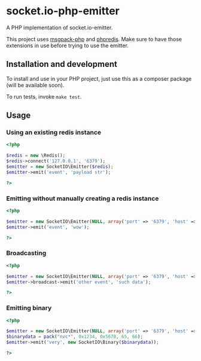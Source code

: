 socket.io-php-emitter
=====================

A PHP implementation of socket.io-emitter.

This project uses [msgpack-php](https://github.com/msgpack/msgpack-php) and [phpredis](https://github.com/nicolasff/phpredis). Make sure to have those extensions in use before trying to use the emitter.

## Installation and development
To install and use in your PHP project, just use this as a composer package (will be available soon).

To run tests, invoke `make test`.

## Usage

### Using an existing redis instance
```php
<?php

$redis = new \Redis();
$redis->connect('127.0.0.1', '6379');
$emitter = new SocketIO\Emitter($redis);
$emitter->emit('event', 'payload str');

?>
```

### Emitting without manually creating a redis instance
```php
<?php

$emitter = new SocketIO\Emitter(NULL, array('port' => '6379', 'host' => '127.0.0.1'));
$emitter->emit('event', 'wow');

?>
```

### Broadcasting
```php
<?php

$emitter = new SocketIO\Emitter(NULL, array('port' => '6379', 'host' => '127.0.0.1'));
$emitter->broadcast->emit('other event', 'such data');

?>
```

### Emitting binary
```php
<?php

$emitter = new SocketIO\Emitter(NULL, array('port' => '6379', 'host' => '127.0.0.1'));
$binarydata = pack("nvc*", 0x1234, 0x5678, 65, 66);
$emitter->emit('very', new SocketIO\Binary($binarydata));

?>
```

